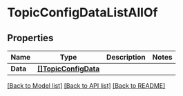 # TopicConfigDataListAllOf

## Properties

Name | Type | Description | Notes
------------ | ------------- | ------------- | -------------
**Data** | [**[]TopicConfigData**](TopicConfigData.md) |  | 

[[Back to Model list]](../README.md#documentation-for-models) [[Back to API list]](../README.md#documentation-for-api-endpoints) [[Back to README]](../README.md)


